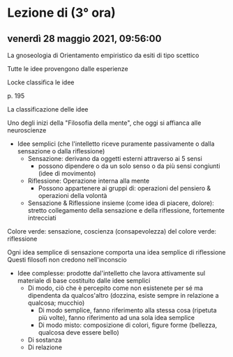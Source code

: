 # Lezione di (3° ora)

## venerdì 28 maggio 2021, 09:56:00


La gnoseologia di Orientamento empiristico da esiti di tipo scettico 

Tutte le idee provengono dalle esperienze

Locke classifica le idee

p. 195

La classificazione delle idee

Uno degli inizi della "Filosofia della mente", che oggi si affianca alle neuroscienze

* Idee semplici (che l'intelletto riceve puramente passivamente o dalla sensazione o dalla riflessione)
	* Sensazione: derivano da oggetti esterni attraverso ai 5 sensi
		* possono dipendere o da un solo senso o da più sensi congiunti (idee di movimento)
	* Riflessione: Operazione interna alla mente
		* Possono appartenere ai gruppi di: operazioni del pensiero & operazioni della volontà
	* Sensazione & Riflessione insieme (come idea di piacere, dolore): stretto collegamento della sensazione e della riflessione, fortemente intrecciati


Colore verde: sensazione, coscienza (consapevolezza) del colore verde: riflessione

Ogni idea semplice di sensazione comporta una idea semplice di riflessione
Questi filosofi non credono nell'inconscio


* Idee complesse: prodotte dal'intelletto che lavora attivamente sul materiale di base costituito dalle idee semplici
	* Di modo, ciò che è percepito come non esistenete per sé ma dipendenta da qualcos'altro (dozzina, esiste sempre in relazione a qualcosa; mucchio)
		* Di modo semplice, fanno riferimento alla stessa cosa (ripetuta più volte), fanno riferimento ad una sola idea semplice
		* Di modo misto: composizione di colori, figure forme (bellezza, qualcosa deve essere bello)
	* Di sostanza
	* Di relazione
<!--stackedit_data:
eyJoaXN0b3J5IjpbLTE0ODUxOTkyNzAsMzMxODcyMzA4XX0=
-->